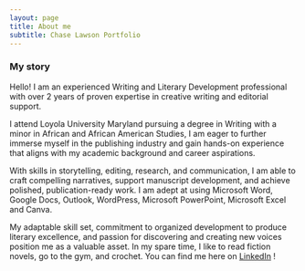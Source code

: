 ```yaml
---
layout: page
title: About me
subtitle: Chase Lawson Portfolio
---
```


### My story

Hello! I am an experienced Writing and Literary Development professional with
over 2 years of proven expertise in creative writing and editorial support.

I attend Loyola University Maryland pursuing a degree in Writing with a minor in African and African American Studies, I am eager to further immerse myself in the publishing industry and gain hands-on experience that aligns with my academic background and career aspirations.

With skills in storytelling, editing, research, and communication, I am able to craft
compelling narratives, support manuscript development, and achieve polished,
publication-ready work. I am adept at using Microsoft Word, Google Docs, Outlook, WordPress, Microsoft PowerPoint, Microsoft Excel and Canva.

My adaptable skill set, commitment to organized development to produce literary
excellence, and passion for discovering and creating new voices position me as a
valuable asset. In my spare time, I like to read fiction novels, go to the gym, and crochet.
You can find me here on [LinkedIn](www.linkedin.com/in/cleighlawson) !

